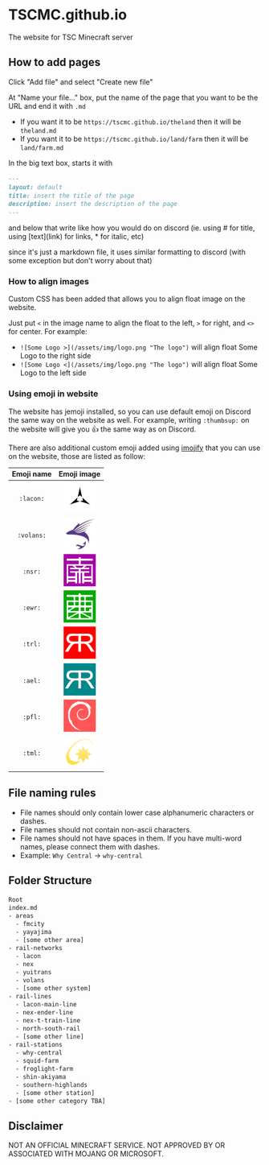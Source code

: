 # TSCMC.github.io
The website for TSC Minecraft server

## How to add pages
Click "Add file" and select "Create new file"

At "Name your file..." box, put the name of the page that you want to be the URL
and end it with `.md`
- If you want it to be `https://tscmc.github.io/theland` then it will be `theland.md`
- If you want it to be `https://tscmc.github.io/land/farm` then it will be `land/farm.md`

In the big text box, starts it with
```markdown
---
layout: default
title: insert the title of the page
description: insert the description of the page
---
```

and below that write like how you would do on discord
(ie. using # for title, using \[text\]\(link\) for links, \* for italic, etc)

since it's just a markdown file, it uses similar formatting to discord (with
some exception but don't worry about that)

### How to align images

Custom CSS has been added that allows you to align float image on the website.

Just put `<` in the image name to align the float to the left, `>` for right,
and `<>` for center. For example:
- `![Some Logo >](/assets/img/logo.png "The logo")` will align float Some Logo
  to the right side
- `![Some Logo <](/assets/img/logo.png "The logo")` will align float Some Logo
  to the left side

### Using emoji in website

The website has jemoji installed, so you can use default emoji on Discord the
same way on the website as well. For example, writing `:thumbsup:` on the
website will give you :thumbsup: the same way as on Discord.

There are also additional custom emoji added using
[imojify](https://github.com/danielthepope/imojify) that you can use on
the website, those are listed as follow:

| Emoji name | Emoji image                                                                   |
|    :---:   |    :---:                                                                      |
| `:lacon:`  | ![:lacon:](/assets/img/rail-networks/64px/lacon-network-white-background.png) |
| `:volans:` | ![:volans:](/assets/img/rail-networks/64px/volans-railway.png)                |
|  `:nsr:`   | ![:nsr:](/assets/img/rail-lines/64px/mrtc-north-south-rail.png)               |
|  `:ewr:`   | ![:ewr:](/assets/img/rail-lines/64px/mrtc-east-west-rail.png)                 |
|  `:trl:`   | ![:trl:](/assets/img/rail-lines/64px/richardrail-trunk-line.png)              |
|  `:ael:`   | ![:ael:](/assets/img/rail-lines/64px/richardrail-airport-express-line.png)    |
|  `:pfl:`   | ![:pfl:](/assets/img/rail-lines/64px/fulahm-railways-paddy-field-line.png)    |
|  `:tml:`   | ![:tml:](/assets/img/rail-lines/64px/yuitrans-tenma-line.png)                 |

## File naming rules

- File names should only contain lower case alphanumeric characters or dashes.
- File names should not contain non-ascii characters.
- File names should not have spaces in them. If you have multi-word names,
  please connect them with dashes.
- Example: `Why Central` -> `why-central`

## Folder Structure

```
Root
index.md
- areas
  - fmcity
  - yayajima
  - [some other area]
- rail-networks
  - lacon
  - nex
  - yuitrans
  - volans
  - [some other system]
- rail-lines
  - lacon-main-line
  - nex-ender-line
  - nex-t-train-line
  - north-south-rail
  - [some other line]
- rail-stations
  - why-central
  - squid-farm
  - froglight-farm
  - shin-akiyama
  - southern-highlands
  - [some other station]
- [some other category TBA]
```

## Disclaimer
NOT AN OFFICIAL MINECRAFT SERVICE. NOT APPROVED BY OR ASSOCIATED WITH MOJANG OR MICROSOFT.
